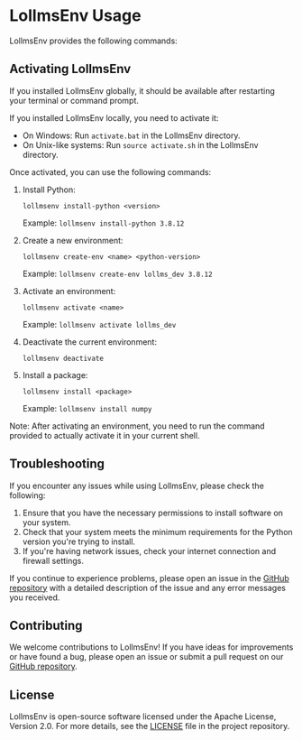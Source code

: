# LollmsEnv Usage

LollmsEnv provides the following commands:
## Activating LollmsEnv

If you installed LollmsEnv globally, it should be available after restarting your terminal or command prompt.

If you installed LollmsEnv locally, you need to activate it:

- On Windows: Run `activate.bat` in the LollmsEnv directory.
- On Unix-like systems: Run `source activate.sh` in the LollmsEnv directory.

Once activated, you can use the following commands:

1. Install Python:
   ```
   lollmsenv install-python <version>
   ```
   Example: `lollmsenv install-python 3.8.12`

2. Create a new environment:
   ```
   lollmsenv create-env <name> <python-version>
   ```
   Example: `lollmsenv create-env lollms_dev 3.8.12`

3. Activate an environment:
   ```
   lollmsenv activate <name>
   ```
   Example: `lollmsenv activate lollms_dev`

4. Deactivate the current environment:
   ```
   lollmsenv deactivate
   ```

5. Install a package:
   ```
   lollmsenv install <package>
   ```
   Example: `lollmsenv install numpy`

Note: After activating an environment, you need to run the command provided to actually activate it in your current shell.

## Troubleshooting

If you encounter any issues while using LollmsEnv, please check the following:

1. Ensure that you have the necessary permissions to install software on your system.
2. Check that your system meets the minimum requirements for the Python version you're trying to install.
3. If you're having network issues, check your internet connection and firewall settings.

If you continue to experience problems, please open an issue in the [GitHub repository](https://github.com/ParisNeo/LollmsEnv/issues) with a detailed description of the issue and any error messages you received.

## Contributing

We welcome contributions to LollmsEnv! If you have ideas for improvements or have found a bug, please open an issue or submit a pull request on our [GitHub repository](https://github.com/ParisNeo/LollmsEnv).

## License

LollmsEnv is open-source software licensed under the Apache License, Version 2.0. For more details, see the [LICENSE](../LICENSE) file in the project repository.
